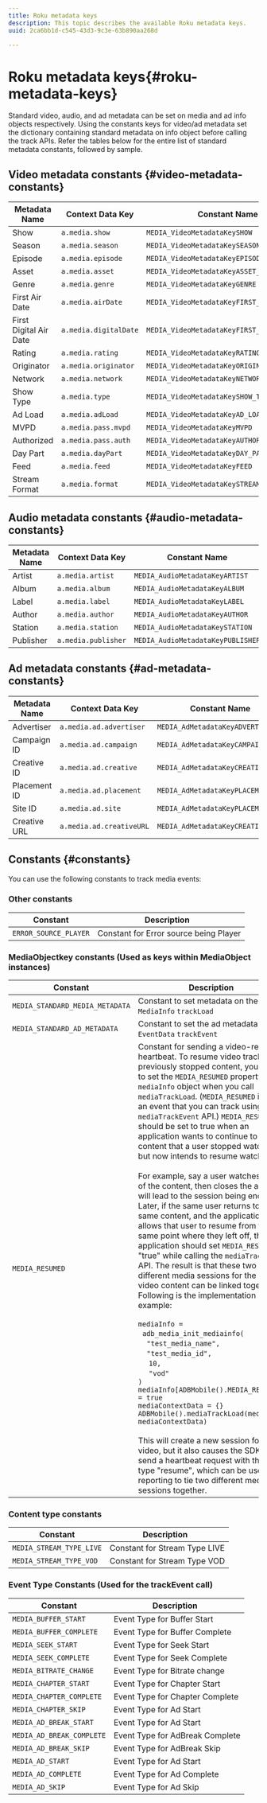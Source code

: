 ```yaml
---
title: Roku metadata keys
description: This topic describes the available Roku metadata keys.
uuid: 2ca6bb1d-c545-43d3-9c3e-63b890aa268d

---
```


# Roku metadata keys{#roku-metadata-keys}

Standard video, audio, and ad metadata can be set on media and ad info objects respectively. Using the constants keys for video/ad metadata set the dictionary containing standard metadata on info object before calling the track APIs. Refer the tables below for the entire list of standard metadata constants, followed by sample.

## Video metadata constants {#video-metadata-constants}

| Metadata Name | Context Data Key | Constant Name |
| --- | --- | --- |
| Show | `a.media.show` | `MEDIA_VideoMetadataKeySHOW` |
| Season | `a.media.season` | `MEDIA_VideoMetadataKeySEASON` |
| Episode | `a.media.episode` | `MEDIA_VideoMetadataKeyEPISODE` |
| Asset | `a.media.asset` | `MEDIA_VideoMetadataKeyASSET_ID` |
| Genre | `a.media.genre` | `MEDIA_VideoMetadataKeyGENRE` |
| First Air Date | `a.media.airDate` | `MEDIA_VideoMetadataKeyFIRST_AIR_DATE` |
| First Digital Air Date | `a.media.digitalDate` | `MEDIA_VideoMetadataKeyFIRST_DIGITAL_DATE` |
| Rating | `a.media.rating` | `MEDIA_VideoMetadataKeyRATING` |
| Originator | `a.media.originator` | `MEDIA_VideoMetadataKeyORIGINATOR` |
| Network | `a.media.network` | `MEDIA_VideoMetadataKeyNETWORK` |
| Show Type | `a.media.type` | `MEDIA_VideoMetadataKeySHOW_TYPE` |
| Ad Load | `a.media.adLoad` | `MEDIA_VideoMetadataKeyAD_LOAD` |
| MVPD | `a.media.pass.mvpd` | `MEDIA_VideoMetadataKeyMVPD` |
| Authorized | `a.media.pass.auth` | `MEDIA_VideoMetadataKeyAUTHORIZED` |
| Day Part | `a.media.dayPart` | `MEDIA_VideoMetadataKeyDAY_PART` |
| Feed | `a.media.feed` | `MEDIA_VideoMetadataKeyFEED` |
| Stream Format | `a.media.format` | `MEDIA_VideoMetadataKeySTREAM_FORMAT` | 

## Audio metadata constants {#audio-metadata-constants}

| Metadata Name | Context Data Key | Constant Name |
| --- | --- | --- |
| Artist | `a.media.artist` | `MEDIA_AudioMetadataKeyARTIST` |
| Album | `a.media.album` | `MEDIA_AudioMetadataKeyALBUM` |
| Label | `a.media.label` | `MEDIA_AudioMetadataKeyLABEL` |
| Author | `a.media.author` | `MEDIA_AudioMetadataKeyAUTHOR` |
| Station | `a.media.station` | `MEDIA_AudioMetadataKeySTATION` |
| Publisher | `a.media.publisher` | `MEDIA_AudioMetadataKeyPUBLISHER` |

## Ad metadata constants {#ad-metadata-constants}

| Metadata Name | Context Data Key | Constant Name |
| --- | --- | --- |
| Advertiser | `a.media.ad.advertiser` | `MEDIA_AdMetadataKeyADVERTISER` |
| Campaign ID | `a.media.ad.campaign` | `MEDIA_AdMetadataKeyCAMPAIGN_ID` |
| Creative ID | `a.media.ad.creative` | `MEDIA_AdMetadataKeyCREATIVE_ID` |
| Placement ID | `a.media.ad.placement` | `MEDIA_AdMetadataKeyPLACEMENT_ID` |
| Site ID | `a.media.ad.site` | `MEDIA_AdMetadataKeyPLACEMENT_ID` |
| Creative URL | `a.media.ad.creativeURL` | `MEDIA_AdMetadataKeyCREATIVE_URL` | 

## Constants {#constants}

You can use the following constants to track media events:

### Other constants

|  Constant  | Description&nbsp;&nbsp;  |
|---|---|
| `ERROR_SOURCE_PLAYER`  | Constant for Error source being Player  |

### MediaObjectkey constants (Used as keys within MediaObject instances)

| Constant | Description&nbsp;&nbsp; |
| --- | --- |
| `MEDIA_STANDARD_MEDIA_METADATA` |Constant to set metadata on the `MediaInfo` `trackLoad` |
| `MEDIA_STANDARD_AD_METADATA` |Constant to set the ad metadata on the `EventData` `trackEvent` |
| `MEDIA_RESUMED` | Constant for sending a video-resumed heartbeat. To resume video tracking of previously stopped content, you need to set the `MEDIA_RESUMED` property on the `mediaInfo` object when you call `mediaTrackLoad`. (`MEDIA_RESUMED` is not an event that you can track using the `mediaTrackEvent` API.) `MEDIA_RESUMED` should be set to true when an application wants to continue to track content that a user stopped watching but now intends to resume watching. <br/><br/>For example, say a user watches 30% of the content, then closes the app. This will lead to the session being ended. Later, if the same user returns to the same content, and the application allows that user to resume from the same point where they left off, then the application should set `MEDIA_RESUMED` to "true" while calling the `mediaTrackLoad` API. The result is that these two different media sessions for the same video content can be linked together. Following is the implementation example: <br/><br/> `mediaInfo =` <br/> &nbsp;&nbsp;`adb_media_init_mediainfo(` <br/> &nbsp;&nbsp;&nbsp;&nbsp;`"test_media_name",` <br/> &nbsp;&nbsp;&nbsp; `"test_media_id",`<br/> &nbsp;&nbsp;&nbsp;&nbsp; `10,` <br/>&nbsp;&nbsp;&nbsp;&nbsp; `"vod"` <br/> `)` <br/> `mediaInfo[ADBMobile().MEDIA_RESUMED] = true` <br/> `mediaContextData = {}` <br/>  `ADBMobile().mediaTrackLoad(mediaInfo, mediaContextData)` <br/><br/>This will create a new session for the video, but it also causes the SDK to send a heartbeat request with the event type "resume", which can be used in reporting to tie two different media sessions together.  | 

### Content type constants

|  Constant  | Description&nbsp;&nbsp;  |
|---|---|
|  `MEDIA_STREAM_TYPE_LIVE`  | Constant for Stream Type LIVE  |
|  `MEDIA_STREAM_TYPE_VOD`  | Constant for Stream Type VOD  |

### Event Type Constants (Used for the trackEvent call)

|  Constant  | Description&nbsp;&nbsp;  |
|---|---|
|  `MEDIA_BUFFER_START`  | Event Type for Buffer Start  |
|  `MEDIA_BUFFER_COMPLETE`  | Event Type for Buffer Complete  |
|  `MEDIA_SEEK_START`  | Event Type for Seek Start  |
|  `MEDIA_SEEK_COMPLETE`  | Event Type for Seek Complete  |
|  `MEDIA_BITRATE_CHANGE`  | Event Type for Bitrate change  |
|  `MEDIA_CHAPTER_START`  | Event Type for Chapter Start  |
|  `MEDIA_CHAPTER_COMPLETE`  | Event Type for Chapter Complete  |
|  `MEDIA_CHAPTER_SKIP`  | Event Type for Ad Start  |
|  `MEDIA_AD_BREAK_START`  | Event Type for Ad Start  |
|  `MEDIA_AD_BREAK_COMPLETE`  | Event Type for AdBreak Complete  |
|  `MEDIA_AD_BREAK_SKIP`  | Event Type for AdBreak Skip  |
|  `MEDIA_AD_START`  | Event Type for Ad Start  |
|  `MEDIA_AD_COMPLETE`  | Event Type for Ad Complete  |
|  `MEDIA_AD_SKIP`  | Event Type for Ad Skip  |

